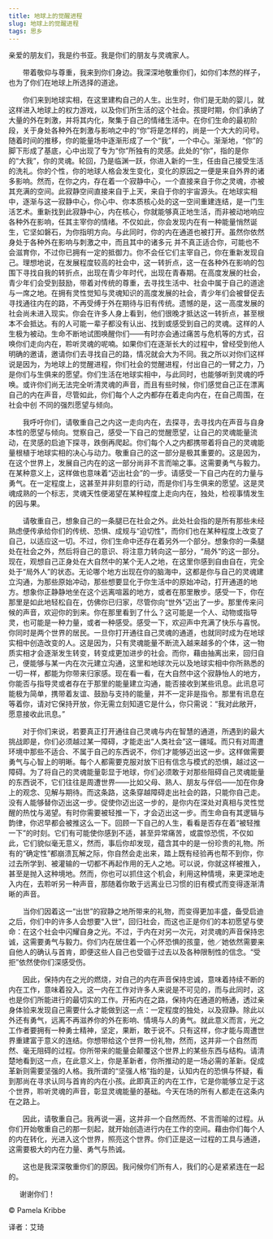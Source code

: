 ```yaml
--- 
title: 地球上的觉醒进程 
slug: 地球上的觉醒进程 
tags: 思乡
--- 
```

亲爱的朋友们，我是约书亚。我是你们的朋友与灵魂家人。

　　带着敬仰与尊重，我来到你们身边。我深深地敬重你们，如你们本然的样子，也为了你们在地球上所选择的道途。

　　你们来到地球实相，在这里建构自己的人生。出生时，你们是无助的婴儿，就这样进入地球上的权力游戏，以及你们所生活的这个社会。孩提时期，你们承纳了大量的外在刺激，并将其内化，聚集于自己的情绪生活中。在你们生命的最初阶段，关于身处各种外在刺激与影响之中的“你”将是怎样的，尚是一个大大的问号。随着时间的推移，你的能量场中逐渐形成了一个“我”，一个中心。渐渐地，“你”的脚下形成了基底，心中出现了专为“你”所独有的灵感。此处的“你”，指的是你的“大我”，你的灵魂。轮回，乃是临渊一跃，你进入新的一生，任由自己接受生活的洗礼。你的个性，你的地球人格会发生变化，变化的原因之一便是来自外界的诸多影响。然而，在你之内，存在着一个寂静中心，一个直接来自于你之灵魂，亦被其充满的空间。此寂静空间直接来自于上天，来自于你的宇宙源头。在地球实相中，逐渐与这一寂静中心，你心中、你本质核心处的这一空间重建连结，是一门生活艺术。重新找到此寂静中心，内在核心，你就能够真正地生活，而非被动地响应各种外在影响，任其主宰你的情绪。不仅如此，你会发现内在有一种能量悄然诞生，它坚如磐石，为你指明方向。与此同时，你的内在通道也被打开。虽然你依然身处于各种外在影响与刺激之中，而且其中的诸多元 并不真正适合你，可能也不会滋育你，不过你已拥有一定的抵御力。你不会任它们主宰自己，你在重新发现自己。理想地说，在发展程度较高的社会中，这一转折点，这一在各种外在影响的包围下寻找自我的转折点，出现在青少年时代，出现在青春期。在高度发展的社会，青少年们会受到鼓励，带着对传统的尊重，去寻找生活中、社会中属于自己的道途与一席之地。在拥有灵性觉知与灵魂知识的高度发展的社会，青少年们会被督促去寻找通往内在的路，不再受缚于外在期待与旧有传统。遗憾的是，这一高度发展的社会尚未进入现实。你会在许多人身上看到，他们很晚才抵达这一转折点，甚至根本不会抵达。有的人可能一辈子都没有认出、找到或感受到自己的灵魂。这样的人生极为被动。生命不断地试图唤醒你们——有时亦会通过痛苦与危机等的方式，召唤你们走向内在，聆听灵魂的呢喃。如果你们在逐渐长大的过程中，曾经受到他人明确的邀请，邀请你们去寻找自己的路，情况就会大为不同。我之所以对你们这样说是因为，为地球上的觉醒进程，你们社会的觉醒进程，付出自己的一臂之力，乃是你们与生俱来的愿望。你们生活在地球实相中，与此同时，也能够听到灵魂的呼唤。或许你们尚无法完全听清灵魂的声音，而且有些时候，你们感觉自己正在漂离自己的内在声音，尽管如此，你们每个人之内都存在着走向内在，在自己周围，在社会中创 不同的强烈愿望与倾向。

　　我呼吁你们，请敬重自己之内这一走向内在，去探寻，去寻找内在声音与自身本性的愿望与倾向。觉察自己，感受一下自己的觉醒愿望，让自己的灵魂能量流动，在灵感的启迪下探寻，跌倒再爬起。你们每个人之内都携带着将自己的灵魂能量根植于地球实相的决心与动力。敬重自己的这一部分是极其重要的。这是因为，在这个世界上，发展自己内在的这一部分尚非不言而喻之事。这需要勇气与毅力。在某种意义上，这样做也意味着“迈出社会”的一步。请感受一下自己内在的力量与勇气。在一定程度上，这甚至并非刻意的行动，而是你们与生俱来的愿望。这是灵魂成熟的一个标志，灵魂天性便渴望在某种程度上走向内在，独处，检视事情发生的因与果。

　　请敬重自己，想象自己的一条腿已在社会之外。此处社会指的是所有那些未经熟虑便传承给你们的传统、恐惧、成规与“迫切性”，而你们也在某种程度上改变了自己，以适应这一切。不过，你们生命中还存在着另外一个部分。想象你的一条腿处在社会之外，然后将自己的意识、将注意力转向这一部分，“局外”的这一部分。现在，观想自己正身处在大自然中的某个无人之地，在这里你感到自由自在，完全处于“局外人”的状态。无论哪个地方出现在你的脑海中，这都是你与自己的灵魂建立沟通，为那些原始冲动，那些想要显化于你生活中的原始冲动，打开通道的地方。想象你正静静地坐在这个远离喧嚣的地方，或者在那里散步。感受一下，你在那里是如此地轻松自在，仿佛你已归家，尽管你向“世外”迈出了一步。那里传来问候的声音，欢迎你的到来。你在那里看到了什么？这可能是一个人、动物或指导灵，也可能是一种力量，或者一种感受。感受一下，欢迎声中充满了快乐与喜悦。你同时是两个世界的居民。一旦你打开通往自己灵魂的通道，也就同时成为在地球实相中创造改变的人。这是因为，只有灵魂能量不断流入越来越多的个体，这一物质实相才会逐渐发生转变，转变成更加进步的社会。而你，藉由抽离出来，回归自己，便能够与某一内在次元建立沟通，这里和地球次元以及地球实相中你所熟悉的一切一样，都能为你带来归家感。现在看一看，在大自然中这个寂静怡人的地方，你能否与指导灵或者存在于那里的能量建立沟通，能否接收到某些讯息。此讯息可能极为简单，携带着友谊、鼓励与支持的能量，并不一定非是指令。那里有讯息在等着你，请对它保持开放，你无需立刻知道它是什么，你只需说：“我对此敞开，愿意接收此讯息。”

　　对于你们来说，若要真正打开通往自己灵魂与内在智慧的通道，所遇到的最大挑战即是，你们必须越过某一障碍，才能走出“人类社会”这一疆域。而只有对周遭环境中那些不适合、不属于自己的东西说不，你们才能够迈出这一步。这样做需要勇气与心智上的明晰。每个人都需要克服对放下旧有信念与模式的恐惧，越过这一障碍。为了将自己的灵魂能量彰显于地球，你们必须敢于对那些阻碍自己灵魂能量的东西说不，它们往往是周遭世界——比如父母、熟人、朋友与伴侣——加在你身上的观念、见解与期待。而这条路，这条穿越障碍走出社会的路，只能你自己走。没有人能够替你迈出这一步。促使你迈出这一步的，是你内在深处对真相与灵性觉醒的热忱与渴望。有时你需要被轻推一下，才会迈出这一步。而生命自有其逻辑与韵律，你迟早都会被推这么一下。回顾一下自己的人生，看看是否存在着“被轻推一下”的时刻。它们有可能使你感到不适，甚至异常痛苦，或震惊恐慌，不仅如此，它们貌似毫无意义，然而，事后你却发现，蕴含其中的是一份珍贵的礼物。所有的“确定性”都崩溃瓦解之际，你自然会走出来，踏上既有经验再也帮不到你，你过去所学到、被灌输的一切都不再起作用的无人之地。可以说，你就这样被推入，甚至是抛入这种境地。然而，你也可以抓住这个机会，利用这种情境，来更深地走入内在，去聆听另一种声音，那随着你敢于远离业已习惯的旧有模式而变得逐渐清晰的声音。

　　当你们因着这一“出世”的寂静之地所带来的礼物，而变得更加丰盛，备受启迪之后，你们中的许多人会想要“入世”，回归社会，而这也正是你们的本初愿望与使命：在这个社会中闪耀自身之光。不过，于内在对另一次元，对灵魂的声音保持忠诚，这需要勇气与毅力。你们内在居住着一个心怀恐惧的孩童，他／她依然需要来自他人的确认与首肯，即便这些人自己也受锢于过去以及各种限制性的信念。“受拒”依然使你们深感受伤。

　　因此，保持内在之光的燃烧，对自己的内在声音保持忠诚，意味着持续不断的内在工作，意味着投入。这一内在工作对许多人来说是不可见的，而与此同时，这也是你们所能进行的最切实的工作。开拓内在之路，保持内在通道的畅通，透过亲身体验来发现自己需要什么才能做到这一点：一定程度的独处，以及寂静。除此以外还有勇气，远离不再滋养你的外在影响、情境与人的勇气。就此意义而言，光之工作者要拥有一种勇士精神，坚定，果断，敢于说不。只有这样，你才能与周遭世界重建富于意义的连结。你想带给这个世界一份礼物，然而，这并非一个自然而然、毫无阻碍的过程。你所带来的能量会颠覆这个世界上的某些东西与结构。请清楚地看到这一点，在此意义上，你是革新者，你所推动的是一场必需的革新。促成革新则需要坚强的人格。我所谓的“坚强人格”指的是，认知内在的恐惧与怀疑，看到那尚在寻求认同与首肯的内在小孩。此即真正的内在工作，它是你能够立足于这个世界，聆听灵魂的声音，彰显灵魂能量的基础。今天在场的所有人都走在这条内在之路上。

　　因此，请敬重自己。我再说一遍，这并非一个自然而然、不言而喻的过程。从你们开始敬重自己的那一刻起，就开始创造进行内在工作的空间。藉由你们每个人的内在转化，光进入这个世界，照亮这个世界。你们正是这一过程的工具与通道，这需要极大的内在力量、勇气与热诚。

　　这也是我深深敬重你们的原因。我问候你们所有人，我们的心是紧紧连在一起的。

　  谢谢你们！

© Pamela Kribbe

译者：艾琦